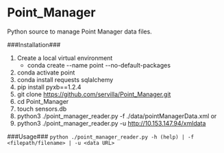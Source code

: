 # Point_Manager
Python source to manage Point Manager data files.

###Installation###
1. Create a local virtual environment
	- conda create --name point --no-default-packages
2. conda activate point
3. conda install requests sqlalchemy
4. pip install pyxb==1.2.4 
5. git clone https://github.com/servilla/Point_Manager.git
6. cd Point_Manager
7. touch sensors.db
8. python3 ./point_manager_reader.py -f ./data/pointManagerData.xml
or
8. python3 ./point_manager_reader.py -u http://10.153.147.94/xmldata

###Usage###
`python ./point_manager_reader.py -h (help) | -f <filepath/filename> | -u <data URL>`
